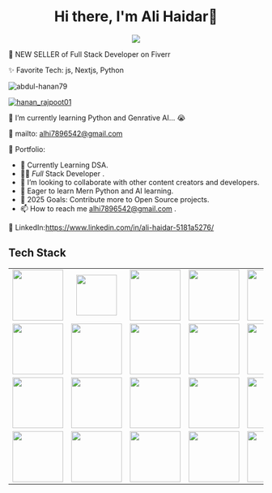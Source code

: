 <body>
  <div align="center">
    <h1> Hi there, I'm Ali Haidar👋</h1>
  </div>
<p align="center">
<a href="#"><img src="https://readme-typing-svg.herokuapp.com/?lines=Full+Stack+Developer&font=Roboto&size=26&duration=3500&pause=500&center=true&width=500&height=50&color=eab676"></a>

💸 NEW SELLER of Full Stack Developer on Fiverr

✨ Favorite Tech: js, Nextjs, Python
<p align="left"> <img src="https://komarev.com/ghpvc/?username=abdul-hanan79&label=Profile%20views&color=0e75b6&style=flat" alt="abdul-hanan79" /> </p>

<p align="left"> <a href="https://twitter.com/hanan_rajpoot01" target="blank"><img src="https://img.shields.io/twitter/follow/hanan_rajpoot01?logo=twitter&style=for-the-badge" alt="hanan_rajpoot01" /></a> </p>
📓 I’m currently learning Python and Genrative AI... 😭

📧 mailto:  <a href="alhi7896542@gmail.com" target="blank">alhi7896542@gmail.com </a>

🎨 Portfolio: 

- 🔭 Currently Learning DSA.
- 👨‍🏫 *Full* Stack Developer
  .
- 👯 I’m looking to collaborate with other content creators and developers.
- 📢 Eager to learn Mern Python and AI learning.
- 🥅 2025 Goals: Contribute more to Open Source projects.
- 📫 How to reach me <a href="alhi7896542@gmail.com" target="blank">alhi7896542@gmail.com </a>.

💼 LinkedIn:https://www.linkedin.com/in/ali-haidar-5181a5276/

 
<h2>Tech Stack</h2>

<table width="100">
<tr>
  <td align='center' width="200">
        <img src="https://upload.wikimedia.org/wikipedia/commons/thumb/3/38/HTML5_Badge.svg/600px-HTML5_Badge.svg.png"  width="100">
    </td>
 <td align='center' width="200">
        <img src="https://icons.iconarchive.com/icons/ampeross/qetto/256/css-icon.png" width="80">
    </td>
<td align='center' width="200">
        <img src="https://github.com/abranhe/programming-languages-logos/blob/master/src/javascript/javascript.svg" width="100">
    </td>
 <td align='center' width="200">
        <img src="https://www.vectorlogo.zone/logos/reactjs/reactjs-ar21.svg" width="100">
    </td>
    <td align='center' width="200">
        <img src="https://icons.iconarchive.com/icons/arturo-wibawa/akar/256/nextjs-icon.png" width="100">
    </td>
 
</tr>
<tr>
    <td align='center' width="200">
        <img src="https://upload.wikimedia.org/wikipedia/commons/thumb/4/4c/Typescript_logo_2020.svg/1200px-Typescript_logo_2020.svg.png" width="100">
    </td>
    <td align='center' width="200">
        <img src="https://icons.iconarchive.com/icons/simpleicons-team/simple/256/firebase-icon.png"  width="100">
    </td>
    <td align='center' width="200">
        <img src="https://cdn.pixabay.com/photo/2015/04/23/17/41/node-js-736399_1280.png" width="100">
    </td>
    <td align='center' width="200">
        <img src="https://github.com/IjjazAhmad/IjjazAhmad/assets/102515357/c00cc058-90fe-4246-8b87-2ee564ac2f89" width="100">
    </td>
    <td align='center' width="200">
        <img src="https://cdn3d.iconscout.com/3d/free/thumb/free-github-2950150-2447911.png?f=webp" width="100">
    </td>
</tr>
<tr>
    <td align='center' width="200">
        <img src="https://icons.getbootstrap.com/assets/img/icons-hero.png" width="100">
    </td>
    <td align='center' width="200">
        <img src="https://cdn.iconscout.com/icon/free/png-256/free-sass-13-1175092.png"  width="100">
    </td>
    <td align='center' width="200">
        <img src="https://cdn3d.iconscout.com/3d/free/thumb/free-tailwind-9294852-7577995.png?f=webp" width="100">
    </td>
    <td align='center' width="200">
        <img src="https://uploads-ssl.webflow.com/602a49b4c90708f6641a192e/62aaec4339a8f3b14347736a_123_ant-design.259fccdbe1.png" width="100">
    </td>
    <td align='center' width="200">
        <img src="https://fiverr-res.cloudinary.com/npm-assets/layout-server/fiverr-og-logo.5fd6463.png" width="100">
    </td>
</tr>
<tr>
    <td align='center' width="200">
        <img src="https://img.freepik.com/premium-psd/api-setting-3d-icon_136651-1168.jpg" width="100">
    </td>
    <td align='center' width="200">
        <img src="https://cdn.iconscout.com/icon/free/png-256/free-postman-3628992-3030217.png"  width="100">
    </td>
    <td align='center' width="200">
        <img src="https://res.cloudinary.com/da5dsklyq/image/upload/v1733469974/download_wbanzs.jpg"  width="100">
    </td>
    <td align='center' width="200">
        <img src="https://res.cloudinary.com/da5dsklyq/image/upload/v1733470978/download-removebg-preview_yo1h3k.png"  width="100">
    </td>
    <td align='center' width="200">
        <img src="https://res.cloudinary.com/da5dsklyq/image/upload/v1733471841/download__1_-removebg-preview_xued14.png"  width="100">
    </td>
  
   
</tr>

    
</table>
